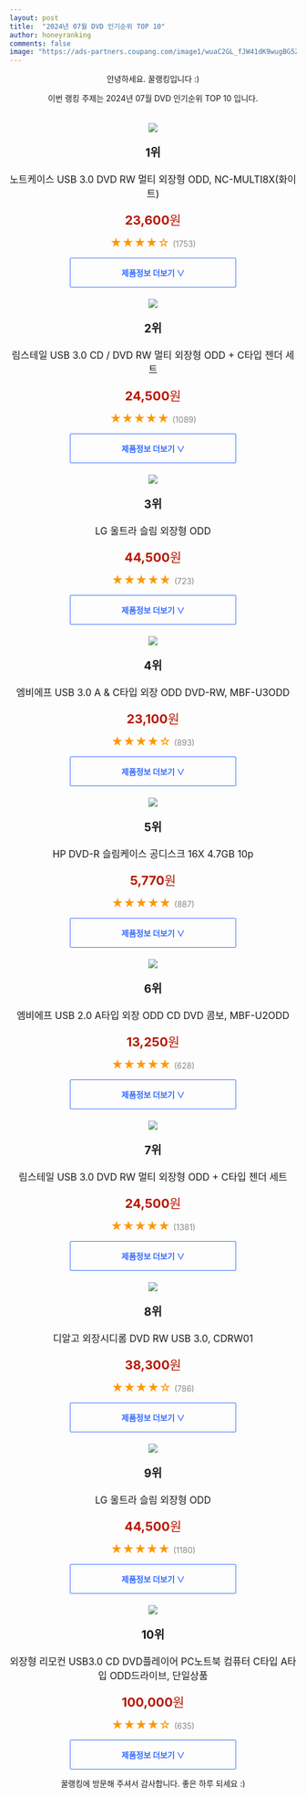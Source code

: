 ```yaml
---
layout: post
title:  "2024년 07월 DVD 인기순위 TOP 10"
author: honeyranking
comments: false
image: "https://ads-partners.coupang.com/image1/wuaC2GL_fJW41dK9wugBG5ZGhMHwvlyp1KNOEQr9cE1mTuqe1rWZk6NvdeLOMb2dbNrGeESzOsYMYebPn1ZQnaY2vGYn-Nl9dIyRRnBgtQnHt4chi0cflMvNcV6T8XJfsqOlHPrac5_jTxPBcscMDXvWF69gWn_Ux1a1njl0Q2OocngdfmWagqQ-NtwOsiyTKtwuaCyo5OT5hmS50M8KykEXrJGcUmbCJr-1MLhqvLseb9EBn8h-Ke3NXIH7qtAUcaOsx6qXuVn5vwdPTNSmZBz4h1kN5upmZhAwMoUCSIg="
---
```

<p style="text-align: center;">안녕하세요. 꿀랭킹입니다 :)</p>
<p style="text-align: center;">이번 랭킹 주제는 2024년 07월 DVD 인기순위 TOP 10 입니다.</p><center><img src="https://ads-partners.coupang.com/image1/wuaC2GL_fJW41dK9wugBG5ZGhMHwvlyp1KNOEQr9cE1mTuqe1rWZk6NvdeLOMb2dbNrGeESzOsYMYebPn1ZQnaY2vGYn-Nl9dIyRRnBgtQnHt4chi0cflMvNcV6T8XJfsqOlHPrac5_jTxPBcscMDXvWF69gWn_Ux1a1njl0Q2OocngdfmWagqQ-NtwOsiyTKtwuaCyo5OT5hmS50M8KykEXrJGcUmbCJr-1MLhqvLseb9EBn8h-Ke3NXIH7qtAUcaOsx6qXuVn5vwdPTNSmZBz4h1kN5upmZhAwMoUCSIg=" style="margin-top:20px" /></center><p style="text-align: center; font-size: 20px"><b>1위</b></p><p style="text-align: center; font-size: 17px">노트케이스 USB 3.0 DVD RW 멀티 외장형 ODD, NC-MULTI8X(화이트)</p><p style="text-align: center;"><span style="color: #b61800; font-size: 22px;"><b>23,600</b>원</span></p><p style="text-align: center;"><span style="color: #ff9600; font-size: 20px;">★★★★☆ </span><span style="color: #878787;">(1753)</span></p><center><a href="https://link.coupang.com/re/AFFSDP?lptag=AF3899140&subid=honeyrank&pageKey=6348114774&itemId=13346699741&vendorItemId=86295855666&traceid=V0-153-9d8e128b64af2fcf&clickBeacon=7a00be20-4ac0-11ef-bcf3-311ddc75b38e%7E3&requestid=20240726050001229219695610&token=31850C%7CMIXED"><div style="font-size: 14px; display: inline-block; padding: 15px 90px; color: #346aff; border-radius: 2px; border: 1px solid #346aff; cursor: pointer;"><b>제품정보 더보기 &or;</b></div></a></center><center><img src="https://ads-partners.coupang.com/image1/AIJ70wGltg-v2m6DAB5Ih6g2XWgGAHmtXIJSMWGm9M922L9BfoPajwtLWtkDikGDe0dEa68T4ZSs3UBhb0RRiBRN7vjcjM3BoGsosQ6_y6ec1Afq1V5IYuWYpNj9jfh3iX_8QfRqGlbPKBpPDYpHOLWLkZzeXWuqPxZhgM4kmcyZvioLwGZ06Uxiy_F0GraSr0tz8ciYf3FMgtVzqaT2f79BfxziuCRhbLcZ2Ffva7S6WX5RLxIsl-m8Bdc4badAjeKLihjGEFSRDHwUcac6jLbcrTgp03LE35A=" style="margin-top:20px" /></center><p style="text-align: center; font-size: 20px"><b>2위</b></p><p style="text-align: center; font-size: 17px">림스테일 USB 3.0 CD / DVD RW 멀티 외장형 ODD + C타입 젠더 세트</p><p style="text-align: center;"><span style="color: #b61800; font-size: 22px;"><b>24,500</b>원</span></p><p style="text-align: center;"><span style="color: #ff9600; font-size: 20px;">★★★★★ </span><span style="color: #878787;">(1089)</span></p><center><a href="https://link.coupang.com/re/AFFSDP?lptag=AF3899140&subid=honeyrank&pageKey=5492885736&itemId=14999840873&vendorItemId=82964361599&traceid=V0-153-46024b449403b6b1&requestid=20240726050001229219695610&token=31850C%7CMIXED"><div style="font-size: 14px; display: inline-block; padding: 15px 90px; color: #346aff; border-radius: 2px; border: 1px solid #346aff; cursor: pointer;"><b>제품정보 더보기 &or;</b></div></a></center><center><img src="https://ads-partners.coupang.com/image1/yzFzO64_yH5O1Pr1y7ZzqPB9wj8LilGpedCxSx0nvL9e5LvTdbERIBNKEw0T8CeP--cSiTlHON---HoTgMD8RXMm4rGNQUYc0L9wovnIJQ3JhJ8TE--_FObrJ7kiXDAm6udMW_07YQw8ka85AJ-kLJw1ipXzwOg2obKBC0t3l1wRyTh3X5Qczx77T6zNRIxui12XIOkl39OBcXVFViDrN11-0ofxQB3aYPXgb2fzSq8MvXcc5xrVuqZDEhvxfQsj9r6fii8ZNXxNVHnIftYgQ84=" style="margin-top:20px" /></center><p style="text-align: center; font-size: 20px"><b>3위</b></p><p style="text-align: center; font-size: 17px">LG 울트라 슬림 외장형 ODD</p><p style="text-align: center;"><span style="color: #b61800; font-size: 22px;"><b>44,500</b>원</span></p><p style="text-align: center;"><span style="color: #ff9600; font-size: 20px;">★★★★★ </span><span style="color: #878787;">(723)</span></p><center><a href="https://link.coupang.com/re/AFFSDP?lptag=AF3899140&subid=honeyrank&pageKey=6669890977&itemId=15341011835&vendorItemId=82561270820&traceid=V0-153-ad791acbdb17fa4a&requestid=20240726050001229219695610&token=31850C%7CMIXED"><div style="font-size: 14px; display: inline-block; padding: 15px 90px; color: #346aff; border-radius: 2px; border: 1px solid #346aff; cursor: pointer;"><b>제품정보 더보기 &or;</b></div></a></center><center><img src="https://ads-partners.coupang.com/image1/-GZBBlX8_GRawL0q-Jw0F1iQ9ACYf59jJQNwLtoLNjFXl-x9Us7U-Fhi4RNCxRswnLeajzEG3rKvmZl39OFObVNcZOz7G9pxVelJWJjJi8hqKLUWI3CYMkJqOjHJkd0H_VZAxdhhDnDBtWnPC3CTjOriTHRWRJRHJtUMY94sUIUyqoqGAJSehzK0JACdY5OqNRdwYfhacBgD-AdzXzjcs9Xuoa26l957xXG7q5gc__rQmkNHEddbLoiBb9ZJwAblGLmCskr55H2KoFuM7eTVVV7Kmy7X9A==" style="margin-top:20px" /></center><p style="text-align: center; font-size: 20px"><b>4위</b></p><p style="text-align: center; font-size: 17px">엠비에프 USB 3.0 A & C타입 외장 ODD DVD-RW, MBF-U3ODD</p><p style="text-align: center;"><span style="color: #b61800; font-size: 22px;"><b>23,100</b>원</span></p><p style="text-align: center;"><span style="color: #ff9600; font-size: 20px;">★★★★☆ </span><span style="color: #878787;">(893)</span></p><center><a href="https://link.coupang.com/re/AFFSDP?lptag=AF3899140&subid=honeyrank&pageKey=8116137983&itemId=23009895591&vendorItemId=90043738865&traceid=V0-153-b8f57fa0060c7f20&clickBeacon=7a00e530-4ac0-11ef-8b1f-0f2ecf8b30ca%7E3&requestid=20240726050001229219695610&token=31850C%7CMIXED"><div style="font-size: 14px; display: inline-block; padding: 15px 90px; color: #346aff; border-radius: 2px; border: 1px solid #346aff; cursor: pointer;"><b>제품정보 더보기 &or;</b></div></a></center><center><img src="https://ads-partners.coupang.com/image1/n10zFg1Mt4NTZQZrn3x_mRqnjtTo8KeCoxzyT5mKg5_SBbRH0ifVnhlEUq0o-Zaf-ldt5bXPlpgATUEDWMUDoRW1SQE7_UX17PRZyb9dH9D0QHcHRekIjGo_ghRzsSvl_YGXjM81I4VS2L9F6EfP0yubhwkFiRVip1TRFbD6HJFtuk3zVUVuHsC-pv1woSMYlki0CT8foeHCV1QAEQleHhV1E3aBsdwTUQhKljPF5OJqQbISHQhSUuCYxPzFV0T3TI6qUH4kocH7_GWGNDiaDniqWw3dBVJw" style="margin-top:20px" /></center><p style="text-align: center; font-size: 20px"><b>5위</b></p><p style="text-align: center; font-size: 17px">HP DVD-R 슬림케이스 공디스크 16X 4.7GB 10p</p><p style="text-align: center;"><span style="color: #b61800; font-size: 22px;"><b>5,770</b>원</span></p><p style="text-align: center;"><span style="color: #ff9600; font-size: 20px;">★★★★★ </span><span style="color: #878787;">(887)</span></p><center><a href="https://link.coupang.com/re/AFFSDP?lptag=AF3899140&subid=honeyrank&pageKey=77752211&itemId=251367676&vendorItemId=3612578843&traceid=V0-153-bdc4c4a71e11e0fc&requestid=20240726050001229219695610&token=31850C%7CMIXED"><div style="font-size: 14px; display: inline-block; padding: 15px 90px; color: #346aff; border-radius: 2px; border: 1px solid #346aff; cursor: pointer;"><b>제품정보 더보기 &or;</b></div></a></center><center><img src="https://ads-partners.coupang.com/image1/a8Rf7fWthnixRfZPa69Ggf4jH2wfkFC3PSw3GowzyeKYBey3b_LyFnbeKuu5aNsqvpBA2EPBLqSXWC-Ds66EiVlRpWd-Z_y7Sm2mwArQpoTtnwF_XchgDsSVSjM6TDBa1wG2cDxn2ROVbM6ot4fJUadk0WO-n8iQ-8feAEg49z66vX3A7E9VCqCJJmNzukR-B5TObwoU4E1oJZn7TJ516iUl68bRv1TMx0Hf20j56pYeQqhf1dIEmG-2Cjodqw05b0Fm5RnIOw0N7k_LgkE9rEVPYLoUQw==" style="margin-top:20px" /></center><p style="text-align: center; font-size: 20px"><b>6위</b></p><p style="text-align: center; font-size: 17px">엠비에프 USB 2.0 A타입 외장 ODD CD DVD 콤보, MBF-U2ODD</p><p style="text-align: center;"><span style="color: #b61800; font-size: 22px;"><b>13,250</b>원</span></p><p style="text-align: center;"><span style="color: #ff9600; font-size: 20px;">★★★★★ </span><span style="color: #878787;">(628)</span></p><center><a href="https://link.coupang.com/re/AFFSDP?lptag=AF3899140&subid=honeyrank&pageKey=7313142105&itemId=18739648393&vendorItemId=90043837132&traceid=V0-153-b4c968a56e2a051e&clickBeacon=7a00e530-4ac0-11ef-bcb3-9ed986f43423%7E3&requestid=20240726050001229219695610&token=31850C%7CMIXED"><div style="font-size: 14px; display: inline-block; padding: 15px 90px; color: #346aff; border-radius: 2px; border: 1px solid #346aff; cursor: pointer;"><b>제품정보 더보기 &or;</b></div></a></center><center><img src="https://ads-partners.coupang.com/image1/PtAfVrY7jP680uuAPu1UUSRiRfH3hkfFlw5kPqetxXeK-zeX6mjPvclqd4sh5UJ95Ve9xUQkD7hINKLKGc6-oFUc_5np-mAG1CmVxu84mJyO8W0cDmsHOTd2ECUIQArrqnFsDDtAF12OClMBzrbCRxYAaxRJ_H9aHvhRk5iePVX6PXkkgES9mc4cfJisSvEcN7FdSHbV2OdQezCzcD29iIyx7u3HMSAIYvXQ9ZZkIz9pX4hSpd0t8Ysbj9TmPbq80dzfciyMST2KSCHvEprfBuQV-WYuZGQffrs=" style="margin-top:20px" /></center><p style="text-align: center; font-size: 20px"><b>7위</b></p><p style="text-align: center; font-size: 17px">림스테일 USB 3.0 DVD RW 멀티 외장형 ODD + C타입 젠더 세트</p><p style="text-align: center;"><span style="color: #b61800; font-size: 22px;"><b>24,500</b>원</span></p><p style="text-align: center;"><span style="color: #ff9600; font-size: 20px;">★★★★★ </span><span style="color: #878787;">(1381)</span></p><center><a href="https://link.coupang.com/re/AFFSDP?lptag=AF3899140&subid=honeyrank&pageKey=5492885736&itemId=8509758865&vendorItemId=75797263610&traceid=V0-153-46024b449403b6b1&requestid=20240726050001229219695610&token=31850C%7CMIXED"><div style="font-size: 14px; display: inline-block; padding: 15px 90px; color: #346aff; border-radius: 2px; border: 1px solid #346aff; cursor: pointer;"><b>제품정보 더보기 &or;</b></div></a></center><center><img src="https://ads-partners.coupang.com/image1/yGYw3jbuVd8ry3XbyChdQhZugRTkzo90uRfaL0hTD1AWIMuWr3i-7dAWNVSWhphukxftOMh85zRiAHVN2hOMvkKK8ER3AAMYUWymvyQ6njAAUKwLVDyD9P8qhdy4AOjtrSahdvklJfSw5YFg21YrI6kw1F4ywB0nTYM-vAjMVgFzdFdq43-tJhRvNr74ULINT5fc5XPs08i7y_9B1lf7ZLbDT_iAS4NLPn9UKDDjAwmE9rvM_KN3maP4ZOmLW0j0PEfMKyxsL3opkoDLU58r1IEX6QvGYF4=" style="margin-top:20px" /></center><p style="text-align: center; font-size: 20px"><b>8위</b></p><p style="text-align: center; font-size: 17px">디알고 외장시디롬 DVD RW USB 3.0, CDRW01</p><p style="text-align: center;"><span style="color: #b61800; font-size: 22px;"><b>38,300</b>원</span></p><p style="text-align: center;"><span style="color: #ff9600; font-size: 20px;">★★★★☆ </span><span style="color: #878787;">(786)</span></p><center><a href="https://link.coupang.com/re/AFFSDP?lptag=AF3899140&subid=honeyrank&pageKey=6190077882&itemId=12211911536&vendorItemId=79482753859&traceid=V0-153-eca7b0a366ef9b06&clickBeacon=7a00e530-4ac0-11ef-b86e-0f9d13abb636%7E3&requestid=20240726050001229219695610&token=31850C%7CMIXED"><div style="font-size: 14px; display: inline-block; padding: 15px 90px; color: #346aff; border-radius: 2px; border: 1px solid #346aff; cursor: pointer;"><b>제품정보 더보기 &or;</b></div></a></center><center><img src="https://ads-partners.coupang.com/image1/aGY1DOTr4NJrAuqBaBHosu5tktd8SO08T_vnM34Edg2jth5N2U04tP28xJZFwGlgQ0WvDuT7snVcAZiwzc5crnpDIGCAs-Qd07o7QIxkrEhW7ZyAfON1L3OlHcmeZCh7WIMAcAKQioJ0GiPWkq9Y9SAJCv1erLedLu2uSbQLdZFT-YTCRPMwyHqXduwJ0RPXCf0Bdi9A1bd892Y9Uo2ANVJGAXUdi04W3e7t8Se12--gJ3c4SHbJxUEabD6FL5xsZ98XbWjtxeD_R6oZQUxe55k=" style="margin-top:20px" /></center><p style="text-align: center; font-size: 20px"><b>9위</b></p><p style="text-align: center; font-size: 17px">LG 울트라 슬림 외장형 ODD</p><p style="text-align: center;"><span style="color: #b61800; font-size: 22px;"><b>44,500</b>원</span></p><p style="text-align: center;"><span style="color: #ff9600; font-size: 20px;">★★★★★ </span><span style="color: #878787;">(1180)</span></p><center><a href="https://link.coupang.com/re/AFFSDP?lptag=AF3899140&subid=honeyrank&pageKey=6669890977&itemId=15341011831&vendorItemId=82561270808&traceid=V0-153-ad791acbdb17fa4a&requestid=20240726050001229219695610&token=31850C%7CMIXED"><div style="font-size: 14px; display: inline-block; padding: 15px 90px; color: #346aff; border-radius: 2px; border: 1px solid #346aff; cursor: pointer;"><b>제품정보 더보기 &or;</b></div></a></center><center><img src="https://ads-partners.coupang.com/image1/o__Jsr5k1T22EMNeo3HD6K81Lror6RJ6OLhmreobMTwFLPnnIc20-51lvrEjjZXW39Kp5PiWCqM81L-SWoYDIuovb7H_pemgpZsEB1k1Y3isjiG4-_Y8THJfWIS7QeJA_8otfX0huqp4MtWSljjit3kYaTG-E2BGxloRs__lUjUa3rDaEy9NjzTyK4NK1WQkqB2E6KlZax23xFakAvu22d-48zWftKoQDc499ZL6XvPsguWulxar2si11ThMIa4FJET6nBlQ7xkloursKmLoMcTq0nXyCbnZPgqWfuHFc8wjgGVr-dLzepidHzW0CA==" style="margin-top:20px" /></center><p style="text-align: center; font-size: 20px"><b>10위</b></p><p style="text-align: center; font-size: 17px">외장형 리모컨 USB3.0 CD DVD플레이어 PC노트북 컴퓨터 C타입 A타입 ODD드라이브, 단일상품</p><p style="text-align: center;"><span style="color: #b61800; font-size: 22px;"><b>100,000</b>원</span></p><p style="text-align: center;"><span style="color: #ff9600; font-size: 20px;">★★★★☆ </span><span style="color: #878787;">(635)</span></p><center><a href="https://link.coupang.com/re/AFFSDP?lptag=AF3899140&subid=honeyrank&pageKey=8166260484&itemId=23303498074&vendorItemId=90335539730&traceid=V0-153-696f5be4b5211595&clickBeacon=7a00e530-4ac0-11ef-a4ba-ecb7391fa575%7E3&requestid=20240726050001229219695610&token=31850C%7CMIXED"><div style="font-size: 14px; display: inline-block; padding: 15px 90px; color: #346aff; border-radius: 2px; border: 1px solid #346aff; cursor: pointer;"><b>제품정보 더보기 &or;</b></div></a></center><p style="text-align: center;">꿀랭킹에 방문해 주셔서 감사합니다. 좋은 하루 되세요 :)</p>